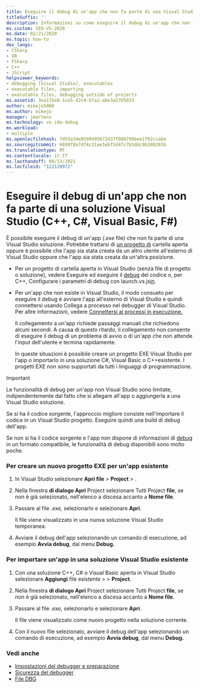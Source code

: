 ```yaml
---
title: Eseguire il debug di un'app che non fa parte di una Visual Studio soluzione
titleSuffix: ''
description: Informazioni su come eseguire il debug di un'app che non fa parte di una Visual Studio soluzione. Potrebbe essere possibile collegare il debugger Visual Studio remoto.
ms.custom: SEO-VS-2020
ms.date: 02/21/2020
ms.topic: how-to
dev_langs:
- CSharp
- VB
- FSharp
- C++
- JScript
helpviewer_keywords:
- debugging [Visual Studio], executables
- executable files, importing
- executable files, debugging outside of projects
ms.assetid: 3ea176e8-1ce5-42c4-b7a2-abe3a2765033
author: mikejo5000
ms.author: mikejo
manager: jmartens
ms.technology: vs-ide-debug
ms.workload:
- multiple
ms.openlocfilehash: 7d93a34e0599495672437f086790bee1f02ccabe
ms.sourcegitcommit: 68897da7d74c31ae1ebf5d47c7b5ddc9b108265b
ms.translationtype: MT
ms.contentlocale: it-IT
ms.lasthandoff: 08/13/2021
ms.locfileid: "122120972"
---
```

# <a name="debug-an-app-that-isnt-part-of-a-visual-studio-solution-c-c-visual-basic-f"></a>Eseguire il debug di un'app che non fa parte di una soluzione Visual Studio (C++, C#, Visual Basic, F#)

È possibile eseguire il debug di un'app *(.exe* file) che non fa parte di una Visual Studio soluzione. Potrebbe trattarsi di [un progetto di](../ide/develop-code-in-visual-studio-without-projects-or-solutions.md) cartella aperta oppure è possibile che l'app sia stata creata da un altro utente all'esterno di Visual Studio oppure che l'app sia stata creata da un'altra posizione.

- Per un progetto di cartella aperta in Visual Studio (senza file di progetto o soluzione), vedere Eseguire ed eseguire il [debug](../ide/develop-code-in-visual-studio-without-projects-or-solutions.md#run-and-debug-your-code) del codice o, per C++, Configurare i parametri di debug con launch.vs.js[in](/cpp/build/open-folder-projects-cpp#configure-debugging-parameters-with-launchvsjson).

- Per un'app che non esiste in Visual Studio, il modo consueto per eseguire il debug è avviare l'app all'esterno di Visual Studio e quindi connettersi usando Collega a processo nel debugger di Visual Studio.  Per altre informazioni, vedere [Connettersi ai processi in esecuzione.](../debugger/attach-to-running-processes-with-the-visual-studio-debugger.md)

   Il collegamento a un'app richiede passaggi manuali che richiedono alcuni secondi. A causa di questo ritardo, il collegamento non consente di eseguire il debug di un problema di avvio o di un'app che non attende l'input dell'utente e termina rapidamente.

   In queste situazioni è possibile creare un progetto EXE Visual Studio per l'app o importarlo in una soluzione C#, Visual Basic o C++esistente. I progetti EXE non sono supportati da tutti i linguaggi di programmazione.

>[!IMPORTANT]
>Le funzionalità di debug per un'app non Visual Studio sono limitate, indipendentemente dal fatto che si allegare all'app o aggiungerla a una Visual Studio soluzione.
>
>Se si ha il codice sorgente, l'approccio migliore consiste nell'importare il codice in un Visual Studio progetto. Eseguire quindi una build di debug dell'app.
>
>Se non si ha il codice sorgente e l'app non dispone di informazioni di [debug](../debugger/how-to-set-debug-and-release-configurations.md) in un formato compatibile, le funzionalità di debug disponibili sono molto poche.

### <a name="to-create-a-new-exe-project-for-an-existing-app"></a>Per creare un nuovo progetto EXE per un'app esistente

1. In Visual Studio selezionare **Apri file**  >  **Project**  >  .

1. Nella finestra **di dialogo Apri** Project selezionare Tutti Project **file**, se non è già selezionato, nell'elenco a discesa accanto a **Nome file**.

1. Passare al file *.exe,* selezionarlo e selezionare **Apri**.

   Il file viene visualizzato in una nuova soluzione Visual Studio temporanea.

1. Avviare il debug dell'app selezionando un comando di esecuzione, ad esempio **Avvia debug**, dal menu **Debug.**

### <a name="to-import-an-app-into-an-existing-visual-studio-solution"></a>Per importare un'app in una soluzione Visual Studio esistente

1. Con una soluzione C++, C# o Visual Basic aperta in Visual Studio selezionare **Aggiungi** file esistente  >    >  **Project**.

1. Nella finestra **di dialogo Apri** Project selezionare Tutti Project **file**, se non è già selezionato, nell'elenco a discesa accanto a **Nome file**.

1. Passare al file *.exe,* selezionarlo e selezionare **Apri**.

   Il file viene visualizzato come nuovo progetto nella soluzione corrente.

1. Con il nuovo file selezionato, avviare il debug dell'app selezionando un comando di esecuzione, ad esempio **Avvia debug**, dal menu **Debug.**

### <a name="see-also"></a>Vedi anche
- [Impostazioni del debugger e preparazione](../debugger/debugger-settings-and-preparation.md)
- [Sicurezza del debugger](../debugger/debugger-security.md)
- [File DBG](/previous-versions/visualstudio/visual-studio-2010/da528y14(v=vs.100))
